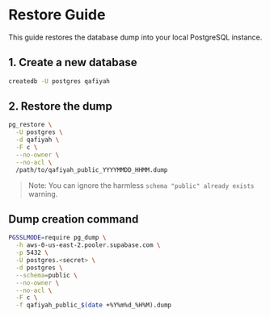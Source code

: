 # Restore Guide

This guide restores the database dump into your local PostgreSQL instance.

## 1. Create a new database

```bash
createdb -U postgres qafiyah
```

## 2. Restore the dump

```bash
pg_restore \
  -U postgres \
  -d qafiyah \
  -F c \
  --no-owner \
  --no-acl \
  /path/to/qafiyah_public_YYYYMMDD_HHMM.dump
```

> Note: You can ignore the harmless `schema "public" already exists` warning.

## Dump creation command

```bash
PGSSLMODE=require pg_dump \
  -h aws-0-us-east-2.pooler.supabase.com \
  -p 5432 \
  -U postgres.<secret> \
  -d postgres \
  --schema=public \
  --no-owner \
  --no-acl \
  -F c \
  -f qafiyah_public_$(date +%Y%m%d_%H%M).dump
```
